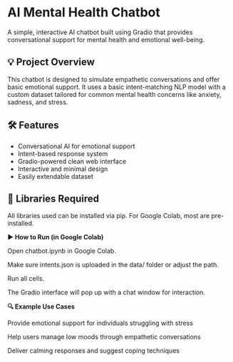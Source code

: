 # AI Mental Health Chatbot

A simple, interactive AI chatbot built using Gradio that provides conversational support for mental health and emotional well-being.

## 💡 Project Overview

This chatbot is designed to simulate empathetic conversations and offer basic emotional support. It uses a basic intent-matching NLP model with a custom dataset tailored for common mental health concerns like anxiety, sadness, and stress.

## 🛠️ Features

- Conversational AI for emotional support
- Intent-based response system
- Gradio-powered clean web interface
- Interactive and minimal design
- Easily extendable dataset

## 🧪 Libraries Required

All libraries used can be installed via pip. For Google Colab, most are pre-installed.

**▶️ How to Run (in Google Colab)**

  Open chatbot.ipynb in Google Colab.
  
  Make sure intents.json is uploaded in the data/ folder or adjust the path.
  
  Run all cells.
  
  The Gradio interface will pop up with a chat window for interaction.

**🔍 Example Use Cases**

  Provide emotional support for individuals struggling with stress
  
  Help users manage low moods through empathetic conversations
  
  Deliver calming responses and suggest coping techniques



